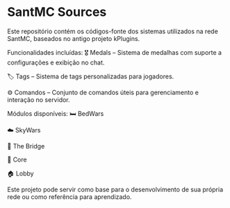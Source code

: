 # SantMC Sources
Este repositório contém os códigos-fonte dos sistemas utilizados na rede SantMC, baseados no antigo projeto kPlugins.

Funcionalidades incluídas:
🎖️ Medals – Sistema de medalhas com suporte a configurações e exibição no chat.

🏷️ Tags – Sistema de tags personalizadas para jogadores.

⚙️ Comandos – Conjunto de comandos úteis para gerenciamento e interação no servidor.

Módulos disponíveis:
🛏 BedWars

☁️ SkyWars

🧱 The Bridge

🧩 Core

🏠 Lobby

Este projeto pode servir como base para o desenvolvimento de sua própria rede ou como referência para aprendizado.
